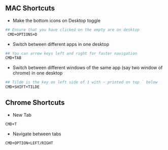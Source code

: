 ## MAC Shortcuts

- Make the bottom icons on Desktop toggle
```bash
## Ensure that you have clicked on the empty are on desktop
 CMD+OPTIONS+D
```
- Switch between different apps in one desktop

```bash
## You can arrow keys left and right for faster navigation
CMD+TAB 
```
- Switch between different windows of the same app (say two window of chrome) in one desktop

```bash
## Tilde is the key on left side of 1 with ~ printed on top ` below
CMD+SHIFT+TILDE
```


## Chrome Shortcuts

- New Tab

```bash
CMD+T
```

- Navigate between tabs

```bash
CMD+OPTION+LEFT/RIGHT
```